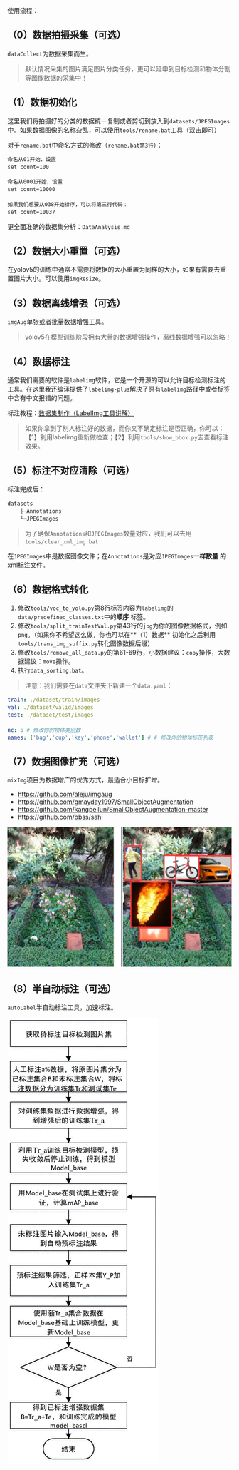 使用流程：

## （0）数据拍摄采集（可选）

`dataCollect`为数据采集而生。

> 默认情况采集的图片满足图片分类任务，更可以延申到目标检测和物体分割等图像数据的采集中！

## （1）数据初始化

这里我们将拍摄好的分类的数据统一复制或者剪切到放入到`datasets/JPEGImages`中。如果数据图像的名称杂乱，可以使用`tools/rename.bat`工具（双击即可）

对于`rename.bat`中命名方式的修改（`rename.bat第3行`）：
```html
命名从01开始，设置
set count=100

命名从0001开始，设置
set count=10000

如果我们想要从038开始排序，可以将第三行代码：
set count=10037
```

更全面准确的数据集分析：`DataAnalysis.md`

## （2）数据大小重置（可选）

在yolov5的训练中通常不需要将数据的大小重置为同样的大小，如果有需要去重置图片大小。可以使用`imgResize`。

## （3）数据离线增强（可选）

`imgAug`单张或者批量数据增强工具。

> yolov5在模型训练阶段拥有大量的数据增强操作，离线数据增强可以忽略！

## （4）数据标注

通常我们需要的软件是`labelimg`软件，它是一个开源的可以允许目标检测标注的工具。在这里我还编译提供了`labelimg-plus`解决了原有`labelimg`路径中或者标签中含有中文报错的问题。

标注教程：[数据集制作（LabelImg工具讲解）](https://blog.csdn.net/shuiyixin/article/details/82623613)

> 如果你拿到了别人标注好的数据，而你又不确定标注是否正确，你可以：【1】利用labelimg重新做检查；【2】利用`tools/show_bbox.py`去查看标注效果。

## （5）标注不对应清除（可选）

标注完成后：
```html
datasets
    ├─Annotations
    └─JPEGImages
```

> 为了确保`Annotations`和`JPEGImages`数量对应，我们可以去用`tools/clear_xml_img.bat`

在`JPEGImages`中是数据图像文件；在`Annotations`是对应`JPEGImages`**一样数量** 的xml标注文件。

## （6）数据格式转化

1. 修改`tools/voc_to_yolo.py`第8行标签内容为`labelimg`的`data/predefined_classes.txt`中的**顺序** 标签。
2. 修改`tools/split_trainTestVal.py`第43行的`jpg`为你的图像数据格式，例如`png`。（如果你不希望这么做，你也可以在**（1）数据** 初始化之后利用`tools/trans_img_suffix.py`转化图像数据后缀）
3. 修改`tools/remove_all_data.py`的第61-69行，小数据建议：`copy`操作，大数据建议：`move`操作。
4. 执行`data_sorting.bat`。

> 注意：我们需要在`data`文件夹下新建一个`data.yaml`：

```yaml
train: ./dataset/train/images
val: ./dataset/valid/images
test: ./dataset/test/images

nc: 5 # 修改你的物体类别数
names: ['bag','cup','key','phone','wallet'] # # 修改你的物体标签列表
```

## （7）数据图像扩充（可选）

`mixImg`项目为数据增广的优秀方式，最适合小目标扩增。

- https://github.com/aleju/imgaug
- https://github.com/gmayday1997/SmallObjectAugmentation
- https://github.com/kangpeilun/SmallObjectAugmentation-master
- https://github.com/obss/sahi

![](./images/miximg-example.png)

## （8）半自动标注（可选）

`autoLabel`半自动标注工具，加速标注。

![](./images/autolabel-process.gif)